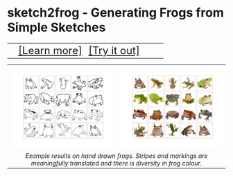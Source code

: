 # sketch2frog - Generating Frogs from Simple Sketches

<table align="center" width=100%>
    <tr>
    <td align="right"  width=45%>
        <span style="font-size:24px">
            <a href='https://github.com/yleneb/sketch2frog/blob/master/sketch2frog/reports/Report.ipynb'>[Learn more]</a>
        </span>
    </td>
    <td align="left"  width=45%>
        <span style="font-size:24px">
            <a href='https://colab.research.google.com/drive/1pl4wXsYgd79jVScqP5TdrBXsh7Me66ZE?usp=sharing'>[Try it out]</a>
        </span>
    </td>
</table>

<table align="center" width=100%>
    <tr>
        <td width=45%>
            <a href="https://github.com/yleneb/sketch2frog/blob/master/sketch2frog/reports/figures/hand_drawn_input.png">
                <img src = "sketch2frog/reports/figures/hand_drawn_input.png"></img>
            </a>
        </td>
        <td width=45%>
            <a href="https://github.com/yleneb/sketch2frog/blob/master/sketch2frog/reports/figures/hand_preds_0.png">
                <img class="" src = "sketch2frog/reports/figures/hand_preds_0.png"></img>
            </a>
        </td>
    </tr>
        <td align="center" colspan="2" width=95%>
            <span style="font-size:14px"><i>Example results on hand drawn frogs. Stripes and markings are meaningfully translated and there is diversity in frog colour.</i></span>
        </td>
</table>